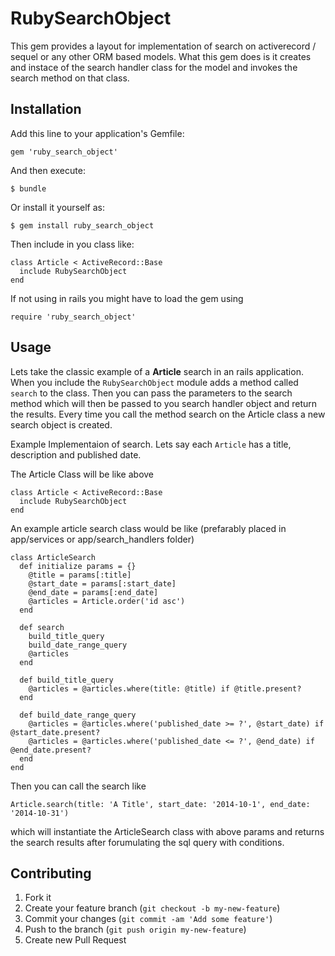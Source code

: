 # RubySearchObject

This gem provides a layout for implementation of search on activerecord / sequel or any other ORM based models. What this gem does is it creates and instace of the search handler class for the model and invokes the search method on that class.

## Installation

Add this line to your application's Gemfile:

    gem 'ruby_search_object'

And then execute:

    $ bundle

Or install it yourself as:

    $ gem install ruby_search_object

Then include in you class like:
    
    class Article < ActiveRecord::Base
      include RubySearchObject
    end

If not using in rails you might have to load the gem using

    require 'ruby_search_object'


## Usage
Lets take the classic example of a **Article** search in an rails application.
When you include the `RubySearchObject` module adds a method called `search` to the class. Then you can pass the parameters to the search method which will then be passed to you search handler object and return the results. Every time you call the method search on the Article class a new search object is created.


Example Implementaion of search.
Lets say each `Article` has a title, description and published date.

The Article Class will be like above

    class Article < ActiveRecord::Base
      include RubySearchObject
    end

An example article search class would be like (prefarably placed in app/services or app/search_handlers folder) 

    class ArticleSearch
      def initialize params = {}
        @title = params[:title]
        @start_date = params[:start_date]
        @end_date = params[:end_date]
        @articles = Article.order('id asc')
      end

      def search
        build_title_query
        build_date_range_query
        @articles
      end

      def build_title_query
        @articles = @articles.where(title: @title) if @title.present?
      end

      def build_date_range_query
        @articles = @articles.where('published_date >= ?', @start_date) if @start_date.present?
        @articles = @articles.where('published_date <= ?', @end_date) if @end_date.present?
      end
    end

Then you can call the search like

    Article.search(title: 'A Title', start_date: '2014-10-1', end_date: '2014-10-31')

which will instantiate the ArticleSearch class with above params and returns the search results after forumulating the sql query with conditions.

## Contributing

1. Fork it
2. Create your feature branch (`git checkout -b my-new-feature`)
3. Commit your changes (`git commit -am 'Add some feature'`)
4. Push to the branch (`git push origin my-new-feature`)
5. Create new Pull Request
